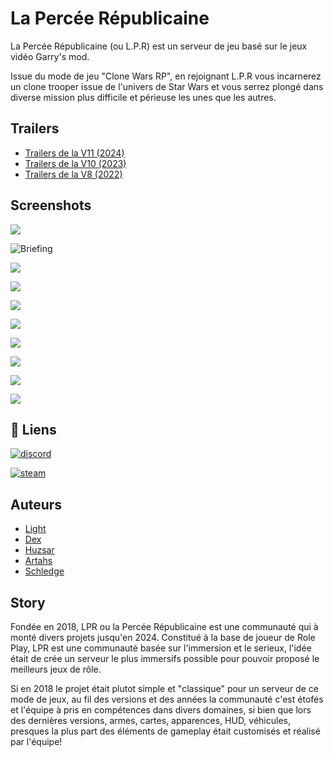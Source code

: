 
# La Percée Républicaine

La Percée Républicaine (ou L.P.R) est un serveur de jeu basé sur le jeux vidéo Garry's mod. 

Issue du mode de jeu "Clone Wars RP", en rejoignant L.P.R vous incarnerez un clone trooper issue de l'univers de Star Wars et vous serrez plongé dans diverse mission plus difficile et périeuse les unes que les autres.

## Trailers

- [Trailers de la V11 (2024)](https://youtu.be/00yrBuMwaEU?si=FCyONBcVpCbn7WoV)
- [Trailers de la V10 (2023)](https://youtu.be/yvdEEsVquCI?si=2HilGyfmDEVjLP_J)
- [Trailers de la V8 (2022)](https://youtu.be/yvdEEsVquCI?si=DNs3BuPTVQd-RSdg)

## Screenshots

![](https://cdn.discordapp.com/attachments/971346299079237672/1358393825302679562/20230415222524_1.png?ex=68189855&is=681746d5&hm=7ad81c94ab4e811563530e6a55f5f6bd77b74b6906b0f349ee0aa34098e7f766&)

![Briefing](https://cdn.discordapp.com/attachments/971346299079237672/1358393944416714762/holograme_et_tactic_toussa.png?ex=68189872&is=681746f2&hm=19d561e97735dc50654264db244ab03dae3126c83818218353d9f1b61f67b980&)

![](https://cdn.discordapp.com/attachments/1028626888425484358/1149849019263238244/rp_lpr_kashyyyk0002.jpg?ex=6818a119&is=68174f99&hm=bebc3b362fda46308b576414fe7e897038a3123b58e9a4aa0a6b4a7143a300ea&)

![](https://cdn.discordapp.com/attachments/971346299079237672/1358393946199556217/file_dattente.png?ex=68189872&is=681746f2&hm=101314dc64aecb5a10806e63c068a7b002d4e4a8769e78bd410290d014009761&)

![](https://cdn.discordapp.com/attachments/1028626888425484358/1161737832705044601/20231008222601_1.jpg?ex=68185feb&is=68170e6b&hm=53c8bf1620674555c7932a535b25e43e79dbeecff3ad1415b462a394608cd08f&)

![](https://cdn.discordapp.com/attachments/971346299079237672/1358393913622396999/20230417215420_1.png?ex=6818986a&is=681746ea&hm=8e5d0b1a647792415243803a3038dda6e7ee332c62c7272b0634dfcfdc7339f0&)

![](https://cdn.discordapp.com/attachments/1028626888425484358/1150143689256087712/image.png?ex=68186208&is=68171088&hm=d05ebe54154e8cb45e5bd0984021312ccf94ac217da01a44ace55484b7fde3d5&)

![](https://cdn.discordapp.com/attachments/971346299079237672/1358393913123147888/20230426234931_1.png?ex=6818986a&is=681746ea&hm=8486d6422461102deb598173f0195fd0c0e6db6db02b6631e6214fcd6afbea34&)

![](https://cdn.discordapp.com/attachments/1028626888425484358/1161737833007030334/20231008230059_1.jpg?ex=68185feb&is=68170e6b&hm=54ee345c0f9bc01e44b950432b6ec9318e1208065099a2dbd4366dbdd1bc2f28&)

![](https://cdn.discordapp.com/attachments/1028626888425484358/1118205849261834330/rp_christophsis0004.jpg?ex=68183599&is=6816e419&hm=806737dec1d60bd6cb707bfd40fa867373b8ab51cb8011fa4a6b10208cbb1f88&)




## 🔗 Liens
[![discord](https://img.shields.io/badge/discord-000?style=for-the-badge&logo=discord&logoColor=white)](https://discord.gg/uBuP3a4tak)

[![steam](https://img.shields.io/badge/steam-000?style=for-the-badge&logo=steam&logoColor=white)](https://steamcommunity.com/groups/LaPerceRepublicaine)


## Auteurs

- [Light](https://steamcommunity.com/id/CMDthire)
- [Dex](https://steamcommunity.com/profiles/76561198170839713)
- [Huzsar](https://steamcommunity.com/profiles/76561198298648161)
- [Artahs](https://steamcommunity.com/id/artahs)
- [Schledge](https://steamcommunity.com/id/OtexYTB)


## Story

Fondée en 2018, LPR ou la Percée Républicaine est une communauté qui à monté divers projets jusqu'en 2024. Constitué à la base de joueur de Role Play, LPR est une communauté basée sur l'immersion et le serieux, l'idée était de crée un serveur le plus immersifs possible pour pouvoir proposé le meilleurs jeux de rôle.

Si en 2018 le projet était plutot simple et "classique" pour un serveur de ce mode de jeux, au fil des versions et des années la communauté c'est étofés et l'équipe à pris en compétences dans divers domaines, si bien que lors des dernières versions, armes, cartes, apparences, HUD, véhicules, presques la plus part des éléments de gameplay était customisés et réalisé par l'équipe!

